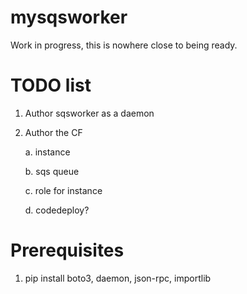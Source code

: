# mysqsworker

Work in progress, this is nowhere close to being ready.

# TODO list

1. Author sqsworker as a daemon

2. Author the CF

    a. instance
    
    b. sqs queue
    
    c. role for instance
    
    d. codedeploy?

# Prerequisites
    
1. pip install boto3, daemon, json-rpc, importlib
